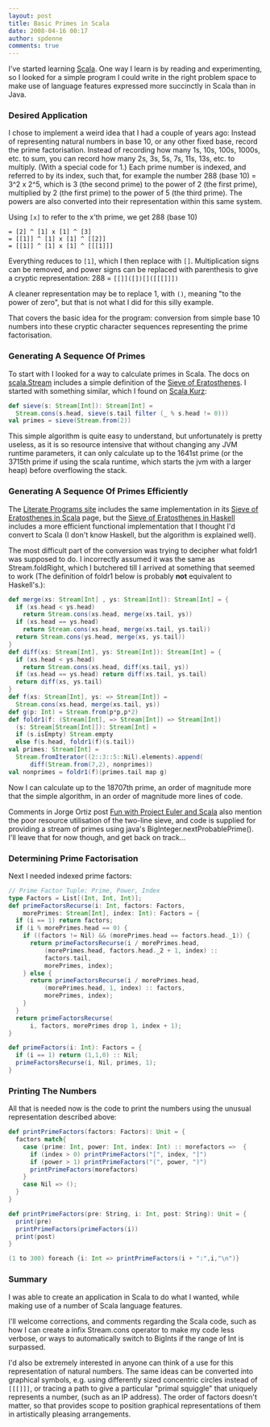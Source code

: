 ```yaml
---
layout: post
title: Basic Primes in Scala
date: 2008-04-16 00:17
author: spdenne
comments: true
---
```


I've started learning [Scala](http://www.scala-lang.org/).
One way I learn is by reading and experimenting,
so I looked for a simple program I could write in the right problem space
to make use of language features expressed more succinctly in Scala than in Java.

<!--more-->
 
### Desired Application
 
I chose to implement a weird idea that I had a couple of years ago:
Instead of representing natural numbers in base 10, or any other fixed base,
record the prime factorisation.
Instead of recording how many 1s, 10s, 100s, 1000s, etc. to sum, 
you can record how many 2s, 3s, 5s, 7s, 11s, 13s, etc. to multiply. 
(With a special code for 1.)
Each prime number is indexed, and referred to by its index, such that, 
for example the number 288 (base 10) = 3^2 x 2^5, 
which is 3 (the second prime) to the power of 2 (the first prime), 
multiplied by 2 (the first prime) to the power of 5 (the third prime). 
The powers are also converted into their representation within this same system.
 
Using `[x]` to refer to the x'th prime, we get 288 (base 10)

```
= [2] ^ [1] x [1] ^ [3]
= [[1]] ^ [1] x [1] ^ [[2]]
= [[1]] ^ [1] x [1] ^ [[[1]]]
```

Everything reduces to `[1]`, which I then replace with `[]`.
Multiplication signs can be removed,
and power signs can be replaced with parenthesis to give a cryptic representation: 288 = `[[]]([])[]([[[]]])`

A cleaner representation may be to replace 1, with `()`, 
meaning "to the power of zero", but that is not what I did for this silly example.

That covers the basic idea for the program: 
conversion from simple base 10 numbers into these cryptic character sequences representing the prime factorisation.

### Generating A Sequence Of Primes

To start with I looked for a way to calculate primes in Scala. 
The docs on [scala.Stream](http://www.scala-lang.org/docu/files/api/scala/Stream.html) 
includes a simple definition of the [Sieve of Eratosthenes](http://en.wikipedia.org/wiki/Sieve_of_Eratosthenes). 
I started with something similar, which I found on [Scala Kurz](http://www.scala-kurz.org/show/15):

```scala
def sieve(s: Stream[Int]): Stream[Int] = 
  Stream.cons(s.head, sieve(s.tail filter (_ % s.head != 0)))
val primes = sieve(Stream.from(2))
```

This simple algorithm is quite easy to understand, but unfortunately is pretty useless, 
as it is so resource intensive that without changing any JVM runtime parameters, 
it can only calculate up to the 1641st prime 
(or the 3715th prime if using the scala runtime, which starts the jvm with a larger heap) before overflowing the stack.

### Generating A Sequence Of Primes Efficiently

The [Literate Programs site](http://en.literateprograms.org/LiteratePrograms:Welcome) 
includes the same implementation in its 
[Sieve of Eratosthenes in Scala](http://en.literateprograms.org/Sieve_of_Eratosthenes_%28Scala%29) page, 
but the [Sieve of Eratosthenes in Haskell](http://en.literateprograms.org/Sieve_of_Eratosthenes_%28Haskell%29) 
includes a more efficient functional implementation that I thought I'd convert to Scala 
(I don't know Haskell, but the algorithm is explained well).

The most difficult part of the conversion was trying to decipher what foldr1 was supposed to do. 
I incorrectly assumed it was the same as Stream.foldRight, 
which I butchered till I arrived at something that seemed to work 
(The definition of foldr1 below is probably **not** equivalent to Haskell's.):

```scala
def merge(xs: Stream[Int] , ys: Stream[Int]): Stream[Int] = {
  if (xs.head < ys.head)
    return Stream.cons(xs.head, merge(xs.tail, ys))
  if (xs.head == ys.head) 
    return Stream.cons(xs.head, merge(xs.tail, ys.tail))
  return Stream.cons(ys.head, merge(xs, ys.tail))
}
def diff(xs: Stream[Int], ys: Stream[Int]): Stream[Int] = {
  if (xs.head < ys.head) 
    return Stream.cons(xs.head, diff(xs.tail, ys))
  if (xs.head == ys.head) return diff(xs.tail, ys.tail)
  return diff(xs, ys.tail)
}
def f(xs: Stream[Int], ys: => Stream[Int]) = 
  Stream.cons(xs.head, merge(xs.tail, ys))
def g(p: Int) = Stream.from(p*p,p*2)
def foldr1(f: (Stream[Int], => Stream[Int]) => Stream[Int])
  (s: Stream[Stream[Int]]): Stream[Int] =
  if (s.isEmpty) Stream.empty
  else f(s.head, foldr1(f)(s.tail))
val primes: Stream[Int] = 
  Stream.fromIterator((2::3::5::Nil).elements).append(
      diff(Stream.from(7,2), nonprimes))
val nonprimes = foldr1(f)(primes.tail map g)
```

Now I can calculate up to the 18707th prime, 
an order of magnitude more that the simple algorithm, 
in an order of magnitude more lines of code.

Comments in Jorge Ortiz post 
[Fun with Project Euler and Scala](http://scala-blogs.org/2007/12/project-euler-fun-in-scala.html) 
also mention the poor resource utilisation of the two-line sieve, 
and code is supplied for providing a stream of primes using java's BigInteger.nextProbablePrime(). 
I'll leave that for now though, and get back on track...

### Determining Prime Factorisation

Next I needed indexed prime factors:

```scala
// Prime Factor Tuple: Prime, Power, Index
type Factors = List[(Int, Int, Int)];
def primeFactorsRecurse(i: Int, factors: Factors, 
    morePrimes: Stream[Int], index: Int): Factors = {
  if (i == 1) return factors;
  if (i % morePrimes.head == 0) {
    if ((factors != Nil) && (morePrimes.head == factors.head._1)) {
      return primeFactorsRecurse(i / morePrimes.head, 
          (morePrimes.head, factors.head._2 + 1, index) :: 
          factors.tail, 
          morePrimes, index);
    } else {
      return primeFactorsRecurse(i / morePrimes.head, 
          (morePrimes.head, 1, index) :: factors, 
          morePrimes, index);
    }
  }
  return primeFactorsRecurse(
      i, factors, morePrimes drop 1, index + 1);
}

def primeFactors(i: Int): Factors = {
  if (i == 1) return (1,1,0) :: Nil;
  primeFactorsRecurse(i, Nil, primes, 1);
}
```

### Printing The Numbers

All that is needed now is the code to print the numbers using the unusual representation described above:

```scala
def printPrimeFactors(factors: Factors): Unit = {
  factors match{
    case (prime: Int, power: Int, index: Int) :: morefactors =>  {
      if (index > 0) printPrimeFactors("[", index, "]")
      if (power > 1) printPrimeFactors("(", power, ")")
      printPrimeFactors(morefactors)
    }
    case Nil => ();
  }
}

def printPrimeFactors(pre: String, i: Int, post: String): Unit = {
  print(pre)
  printPrimeFactors(primeFactors(i))
  print(post)
}

(1 to 300) foreach {i: Int => printPrimeFactors(i + ":",i,"\n")}
```

### Summary

I was able to create an application in Scala to do what I wanted, 
while making use of a number of Scala language features.

I'll welcome corrections, and comments regarding the Scala code, 
such as how I can create a infix Stream.cons operator to make my code less verbose, 
or ways to automatically switch to BigInts if the range of Int is surpassed.

I'd also be extremely interested in anyone can think of a use for this representation of natural numbers. 
The same ideas can be converted into graphical symbols, 
e.g. using differently sized concentric circles instead of `[[[]]]`, 
or tracing a path to give a particular "primal squiggle" that uniquely represents a number, (such as an IP address). 
The order of factors doesn't matter, 
so that provides scope to position graphical representations of them in artistically pleasing arrangements.
